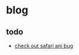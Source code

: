 # blog

## todo

- [check out safari ani bug](https://stackoverflow.com/questions/9211261/css3-animation-not-working-in-safari)
